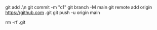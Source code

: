 git add .\n
git commit -m "c1"
git branch -M main
git remote add origin https://github.com .git
git push -u origin main

rm -rf .git

